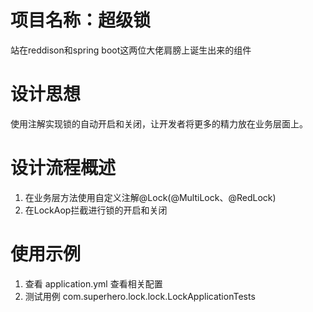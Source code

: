 # 项目名称：超级锁
站在reddison和spring boot这两位大佬肩膀上诞生出来的组件

# 设计思想
使用注解实现锁的自动开启和关闭，让开发者将更多的精力放在业务层面上。

# 设计流程概述
1. 在业务层方法使用自定义注解@Lock(@MultiLock、@RedLock)
2. 在LockAop拦截进行锁的开启和关闭

# 使用示例
1. 查看 application.yml 查看相关配置
2. 测试用例 com.superhero.lock.lock.LockApplicationTests